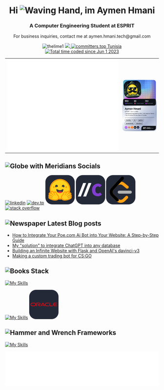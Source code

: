 <h1 align="center">Hi <img src="https://raw.githubusercontent.com/Tarikul-Islam-Anik/Animated-Fluent-Emojis/master/Emojis/Hand%20gestures/Waving%20Hand.png" alt="Waving Hand" width="35" height="35" />, im Aymen Hmani</h1>
<h3 align="center">A Computer Engineering Student at ESPRIT</h3>

<p align="center">For business inquiries, contact me at aymen.hmani.tech@gmail.com</p>

<p align="center"> <a><img src="https://komarev.com/ghpvc/?username=thelime1&label=Profile%20views&color=a88eff&style=flat" alt="thelime1" /></a> <a href="https://github.com/TheLime1?tab=repositories&q=&type=&language=&sort=stargazers"><img src="https://custom-icon-badges.demolab.com/github/stars/thelime1?color=ceb011&style=Star-yellow.svg&logo=star"/></a><a href="https://user-badge.committers.top/tunisia/TheLime1">
<img src="https://user-badge.committers.top/tunisia/TheLime1.svg" alt="committers.top Tunisia">
</a><a href="https://wakatime.com/@f527ccc3-e589-4baf-8918-702b4f1b7a1d"><img src="https://wakatime.com/badge/user/f527ccc3-e589-4baf-8918-702b4f1b7a1d.svg" alt="Total time coded since Jun 1 2023" /></a>
 </p>


<table>
  <tr>
    <td>

<img src="https://raw.githubusercontent.com/TheLime1/TheLime1/metric/github-metrics.svg">

  </td>
  <td>

<a href="https://dly.to/T25I879ySIy"><img src="https://raw.githubusercontent.com/TheLime1/TheLime1/devcard/devcard.png" width="300" alt="Aymen Hmani's Dev Card"/></a>

  </td>
  </tr>
</table>

## <img src="https://raw.githubusercontent.com/Tarikul-Islam-Anik/Animated-Fluent-Emojis/master/Emojis/Travel%20and%20places/Globe%20with%20Meridians.png" alt="Globe with Meridians" width="25" height="25" /> Socials
<p align="left">

[![linkedin](https://skillicons.dev/icons?i=linkedin)](https://www.linkedin.com/in/aymen-hmani/)
[![dev.tp](https://skillicons.dev/icons?i=devto)](https://dev.to/thelime1)
[![huggingface](https://raw.githubusercontent.com/TheLime1/skill-icons/main/icons/huggingface.svg)](https://huggingface.co/Lime1)
[![Code Trace](https://raw.githubusercontent.com/TheLime1/skill-icons/main/icons/codetrace.svg)](https://codetrace.com/users/TheLime1)
[![leetcode](https://raw.githubusercontent.com/TheLime1/skill-icons/main/icons/leetcode.svg)](https://leetcode.com/TheLime1/)
[![stack overflow](https://skillicons.dev/icons?i=stackoverflow)](https://stackoverflow.com/users/23000256/aymen-hmani)
 </p>

## <img src="https://raw.githubusercontent.com/Tarikul-Islam-Anik/Animated-Fluent-Emojis/master/Emojis/Objects/Newspaper.png" alt="Newspaper" width="25" height="25" /> Latest Blog posts
<!-- BLOG-POST-LIST:START -->
- [How to Integrate Your Poe.com Ai Bot into Your Website: A Step-by-Step Guide](https://dev.to/thelime1/how-to-integrate-your-poecom-ai-bot-into-your-website-a-step-by-step-guide-32m3)
- [My &quot;solution&quot; to integrate ChatGPT into any database](https://dev.to/thelime1/my-solution-to-integrate-chatgpt-into-any-database-8lb)
- [Building an Infinite Website with Flask and OpenAI&#39;s davinci-v3](https://dev.to/thelime1/building-an-infinite-website-with-flask-and-openais-davinci-v3-23ja)
- [Making a custom trading bot for CS:GO](https://dev.to/thelime1/how-i-gained-2k-in-3-weeks-using-custom-built-csgo-trading-bot-3j8g)
<!-- BLOG-POST-LIST:END -->

## <img src="https://raw.githubusercontent.com/Tarikul-Islam-Anik/Animated-Fluent-Emojis/master/Emojis/Objects/Books.png" alt="Books" width="25" height="25" /> Stack

<p align="left">

[![My Skills](https://skillicons.dev/icons?i=python,c,cpp,java,html,css,js,php,bash,&perline=14)]()
 </p>
<p align="left">

[![My Skills](https://skillicons.dev/icons?i=linux,arduino,git,githubactions,mysql,qt,anaconda,azure&perline=20)]()
![Oracale](https://raw.githubusercontent.com/TheLime1/skill-icons/main/icons/Oracle-Dark.svg)
</p>

## <img src="https://raw.githubusercontent.com/Tarikul-Islam-Anik/Animated-Fluent-Emojis/master/Emojis/Objects/Hammer%20and%20Wrench.png" alt="Hammer and Wrench" width="25" height="25" /> Frameworks

<p align="left">

[![My Skills](https://skillicons.dev/icons?i=symfony,flask,selenium,bootstrap,jquery&perline=20)]()
</p>

<img src="https://raw.githubusercontent.com/TheLime1/TheLime1/metric/achievements.svg">
